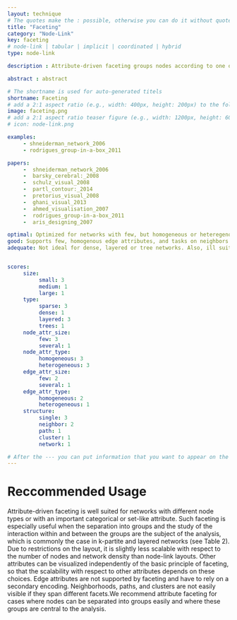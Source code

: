 ```yaml
---
layout: technique
# The quotes make the : possible, otherwise you can do it without quotes
title: "Faceting"
category: "Node-Link"
key: faceting
# node-link | tabular | implicit | coordinated | hybrid 
type: node-link

description : Attribute-driven faceting groups nodes according to one or more attributes and places the elements of a group in a shared region.

abstract : abstract

# The shortname is used for auto-generated titels
shortname: Faceting
# add a 2:1 aspect ratio (e.g., width: 400px, height: 200px) to the folder /assets/images/papers/
image: faceting.png
# add a 2:1 aspect ratio teaser figure (e.g., width: 1200px, height: 600px) to the folder /assets/images/papers/
# icon: node-link.png

examples: 
     - shneiderman_network_2006
     - rodrigues_group-in-a-box_2011

papers:
     -  shneiderman_network_2006
     -  barsky_cerebral:_2008
     -  schulz_visual_2008
     -  partl_contour:_2014
     -  pretorius_visual_2008
     -  ghani_visual_2013
     -  ahmed_visualisation_2007
     -  rodrigues_group-in-a-box_2011
     -  aris_designing_2007

optimal: Optimized for networks with few, but homogeneous or heteregenous node attributes. Also ideal for layered sparse or layered graphs.
good: Supports few, homogenous edge attributes, and tasks on neighbors.    
adequate: Not ideal for dense, layered or tree networks. Also, ill suited for tasks on paths or clusters. 


scores:
     size: 
          small: 3
          medium: 1
          large: 1
     type: 
          sparse: 3
          dense: 1
          layered: 3
          trees: 1
     node_attr_size: 
          few: 3
          several: 1
     node_attr_type: 
          homogeneous: 3
          heterogeneous: 3
     edge_attr_size: 
          few: 2
          several: 1
     edge_attr_type: 
          homogeneous: 2
          heterogeneous: 1
     structure: 
          single: 3
          neighbor: 2
          path: 1
          cluster: 1
          network: 1

# After the --- you can put information that you want to appear on the website using markdown formatting or HTML. A good example are acknowledgements, extra references, an erratum, etc.
---
```


# Reccommended Usage

Attribute-driven faceting is well suited for
networks with different node types or with an important categorical
or set-like attribute. Such faceting is especially useful when the
separation into groups and the study of the interaction within and
between the groups are the subject of the analysis, which is commonly
the case in k-partite and layered networks (see Table 2). Due
to restrictions on the layout, it is slightly less scalable with respect
to the number of nodes and network density than node-link layouts.
Other attributes can be visualized independently of the basic
principle of faceting, so that the scalability with respect to other attributes
depends on these choices. Edge attributes are not supported
by faceting and have to rely on a secondary encoding. Neighborhoods, paths, and clusters are not easily visible if they span different
facets.We recommend attribute faceting for cases where nodes can
be separated into groups easily and where these groups are central
to the analysis.
